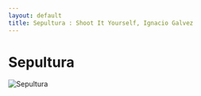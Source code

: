```yaml
---
layout: default
title: Sepultura : Shoot It Yourself, Ignacio Galvez
---
```


# Sepultura

![Sepultura](http://assets.farmhouse.co/publishing/1-shoot-it-yourself/images/sepultura-1.jpg)
